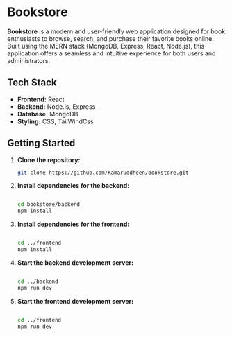 # Bookstore

**Bookstore** is a modern and user-friendly web application designed for book enthusiasts to browse, search, and purchase their favorite books online. Built using the MERN stack (MongoDB, Express, React, Node.js), this application offers a seamless and intuitive experience for both users and administrators.

## Tech Stack

*   **Frontend:** React
*   **Backend:** Node.js, Express
*   **Database:** MongoDB
*   **Styling:** CSS, TailWindCss

## Getting Started


1.  **Clone the repository:**
    
    ```bash
    git clone https://github.com/Kamaruddheen/bookstore.git
    ```
    
2.  **Install dependencies for the backend:**
    
    ```bash
    
    cd bookstore/backend
    npm install
    ```
    
3.  **Install dependencies for the frontend:**
    
    ```bash
    
    cd ../frontend
    npm install
    ```
    
4.  **Start the backend development server:**
    
    ```bash
    
    cd ../backend
    npm run dev
    ```
    
5.  **Start the frontend development server:**
    
    ```bash
    
    cd ../frontend
    npm run dev
    ```
    